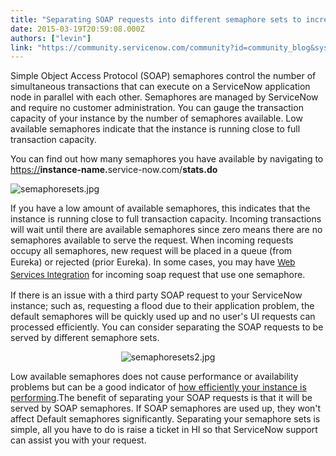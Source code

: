 ```yaml
---
title: "Separating SOAP requests into different semaphore sets to increase efficiency"
date: 2015-03-19T20:59:08.000Z
authors: ["levin"]
link: "https://community.servicenow.com/community?id=community_blog&sys_id=90ad22a9dbd0dbc01dcaf3231f961927"
---
```

<p>Simple Object Access Protocol (SOAP) semaphores control the number of simultaneous transactions that can execute on a ServiceNow application node in parallel with each other. Semaphores are managed by ServiceNow and require no customer administration. You can gauge the transaction capacity of your instance by the number of semaphores available. Low available semaphores indicate that the instance is running close to full transaction capacity.</p><p></p><p><span>You can find out how many semaphores you have available by navigating to </span><a title="k-external-small" class="jive-link-external-small" href="https://" rel="nofollow" target="_blank">https://</a><strong>instance-name.</strong>service-now.com/<strong>stats.do</strong></p><p></p><p><img   alt="semaphoresets.jpg" class="image-0 jive-image" src="6ada09cadb14130468c1fb651f9619fa.iix" style="height: auto; display: block; margin-left: auto; margin-right: auto;"/></p><p>If you have a low amount of available semaphores, this indicates that the instance is running close to full transaction capacity. Incoming transactions will wait until there are available semaphores since zero means there are no semaphores available to serve the request. When incoming requests occupy all semaphores, new request will be placed in a queue (from Eureka) or rejected (prior Eureka). In some cases, you may have <a title="ki.servicenow.com/index.php?title=Web_Services_Integrations_Best_Practices" href="http://wiki.servicenow.com/index.php?title=Web_Services_Integrations_Best_Practices" style="font-size: 10pt; line-height: 1.5em;">Web Services Integration</a> for incoming soap request that use one semaphore.</p><p></p><p>If there is an issue with a third party SOAP request to your ServiceNow instance; such as, requesting a flood due to their application problem, the default semaphores will be quickly used up and no user's UI requests can processed efficiently. You can consider separating the SOAP requests to be served by different semaphore sets.</p><p></p><p style="text-align: center;"><img   alt="semaphoresets2.jpg" class="image-1 jive-image" src="0d970c0edb5c5fc03eb27a9e0f9619b4.iix" style="height: auto;"/></p><p></p><p>Low available semaphores does not cause performance or availability problems but can be a good indicator of <a title="i.service-now.com/kb_view.do?sysparm_article=KB0517277" href="https://hi.service-now.com/kb_view.do?sysparm_article=KB0517277">how efficiently your instance is performing</a>.The benefit of separating your SOAP requests is that it will be served by SOAP semaphores. If SOAP semaphores are used up, they won't affect Default semaphores significantly. Separating your semaphore sets is simple, all you have to do is raise a ticket in HI so that ServiceNow support can assist you with your request.</p>